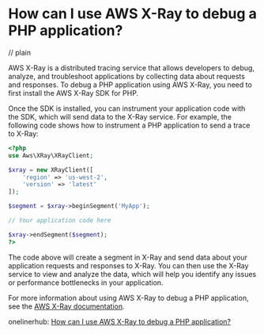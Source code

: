 # How can I use AWS X-Ray to debug a PHP application?
// plain

AWS X-Ray is a distributed tracing service that allows developers to debug, analyze, and troubleshoot applications by collecting data about requests and responses. To debug a PHP application using AWS X-Ray, you need to first install the AWS X-Ray SDK for PHP.

Once the SDK is installed, you can instrument your application code with the SDK, which will send data to the X-Ray service. For example, the following code shows how to instrument a PHP application to send a trace to X-Ray:

```php
<?php
use Aws\XRay\XRayClient;

$xray = new XRayClient([
    'region' => 'us-west-2',
    'version' => 'latest'
]);

$segment = $xray->beginSegment('MyApp');

// Your application code here

$xray->endSegment($segment);
?>
```

The code above will create a segment in X-Ray and send data about your application requests and responses to X-Ray. You can then use the X-Ray service to view and analyze the data, which will help you identify any issues or performance bottlenecks in your application.

For more information about using AWS X-Ray to debug a PHP application, see the [AWS X-Ray documentation](https://docs.aws.amazon.com/xray/latest/devguide/xray-sdk-php.html).

onelinerhub: [How can I use AWS X-Ray to debug a PHP application?](https://onelinerhub.com/php-aws/how-can-i-use-aws-x-ray-to-debug-a-php-application)